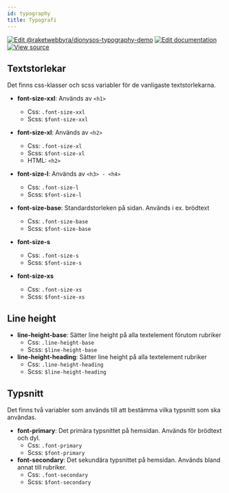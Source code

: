 ```yaml
---
id: typography
title: Typografi
---
```


[![Edit @raketwebbyra/dionysos-typography-demo](https://codesandbox.io/static/img/play-codesandbox.svg)](https://codesandbox.io/s/github/DanielJohnsson87/raket-factory/tree/dionysos-typography-example/dionysos)
[![Edit documentation](https://img.shields.io/badge/GITHUB-edit%20doc-green.svg)](https://github.com/DanielJohnsson87/raket-factory/blob/master/docusaurus/docs/typography.md)
[![View source](https://img.shields.io/badge/GITHUB-view%20source-green.svg)](https://github.com/DanielJohnsson87/raket-factory/tree/master/dionysos)


## Textstorlekar
Det finns css-klasser och scss variabler för de vanligaste textstorlekarna.

- **font-size-xxl**: Används av `<h1>`
	- Css: `.font-size-xxl`
	- Scss: `$font-size-xxl`
	
- **font-size-xl**: Används av `<h2>`
	- Css: `.font-size-xl`
	- Scss: `$font-size-xl`
	- HTML: `<h2>`
	
- **font-size-l**: Används av `<h3> - <h4>`
	- Css: `.font-size-l`
	- Scss: `$font-size-l`
	
- **font-size-base**: Standardstorleken på sidan. Används i ex. brödtext
	- Css: `.font-size-base`
	- Scss: `$font-size-base`
	
- **font-size-s**
	- Css: `.font-size-s`
	- Scss: `$font-size-s`
	
- **font-size-xs**
	- Css: `.font-size-xs`
	- Scss: `$font-size-xs`


## Line height
- **line-height-base**: Sätter line height på alla textelement förutom rubriker
	- Css: `.line-height-base`
	- Scss: `$line-height-base`
- **line-height-heading**: Sätter line height på alla textelement rubriker
	- Css: `.line-height-heading`
	- Scss: `$line-height-heading`


## Typsnitt
Det finns två variabler som används till att bestämma vilka typsnitt som ska användas.
- **font-primary**: Det primära typsnittet på hemsidan. Används för brödtext och dyl.
	- Css: `.font-primary`
	- Scss: `$font-primary`
- **font-secondary**: Det sekundära typsnittet på hemsidan. Används bland annat till rubriker.
  - Css: `.font-secondary`
  - Scss: `$font-secondary`

